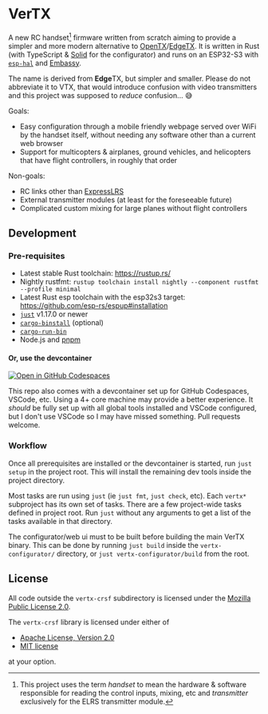 # VerTX

A new RC handset[^1] firmware written from scratch aiming to provide a simpler
and more modern alternative to [OpenTX]/[EdgeTX]. It is written in Rust (with
TypeScript & [Solid] for the configurator) and runs on an ESP32-S3 with
[`esp-hal`] and [Embassy].

The name is derived from **Edge**TX, but simpler and smaller. Please do not
abbreviate it to VTX, that would introduce confusion with video transmitters and
this project was supposed to _reduce_ confusion… 😅

Goals:

- Easy configuration through a mobile friendly webpage served over WiFi by the
  handset itself, without needing any software other than a current web browser
- Support for multicopters & airplanes, ground vehicles, and helicopters that
  have flight controllers, in roughly that order

Non-goals:

- RC links other than [ExpressLRS]
- External transmitter modules (at least for the foreseeable future)
- Complicated custom mixing for large planes without flight controllers

[^1]: This project uses the term _handset_ to mean the hardware & software
responsible for reading the control inputs, mixing, etc and _transmitter_
exclusively for the ELRS transmitter module.

## Development

### Pre-requisites

- Latest stable Rust toolchain: <https://rustup.rs/>
- Nightly rustfmt:
  `rustup toolchain install nightly --component rustfmt --profile minimal`
- Latest Rust esp toolchain with the esp32s3 target:
  <https://github.com/esp-rs/espup#installation>
- [`just`](https://github.com/casey/just#installation) v1.17.0 or newer
- [`cargo-binstall`](https://github.com/cargo-bins/cargo-binstall#installation)
  (optional)
- [`cargo-run-bin`](https://github.com/dustinblackman/cargo-run-bin#install)
- Node.js and [pnpm](https://pnpm.io/installation)

#### Or, use the devcontainer

[![Open in GitHub Codespaces](https://github.com/codespaces/badge.svg)](https://codespaces.new/wetheredge/vertx)

This repo also comes with a devcontainer set up for GitHub Codespaces, VSCode,
etc. Using a 4+ core machine may provide a better experience. It _should_ be
fully set up with all global tools installed and VSCode configured, but I don't
use VSCode so I may have missed something. Pull requests welcome.

### Workflow

Once all prerequisites are installed or the devcontainer is started, run
`just setup` in the project root. This will install the remaining dev tools
inside the project directory.

Most tasks are run using `just` (ie `just fmt`, `just check`, etc). Each
`vertx*` subproject has its own set of tasks. There are a few project-wide tasks
defined in project root. Run `just` without any arguments to get a list of the
tasks available in that directory.

The configurator/web ui must to be built before building the main VerTX binary.
This can be done by running `just build` inside the `vertx-configurator/`
directory, or `just vertx-configurator/build` from the root.

## License

All code outside the `vertx-crsf` subdirectory is licensed under the
[Mozilla Public License 2.0](./LICENSE-MPL).

The `vertx-crsf` library is licensed under either of

- [Apache License, Version 2.0](./LICENSE-APACHE)
- [MIT license](./LICENSE-MIT)

at your option.

[EdgeTX]: https://edgetx.org/
[Embassy]: https://embassy.dev/
[ExpressLRS]: https://www.expresslrs.org/
[OpenTX]: https://github.com/opentx/opentx
[Solid]: https://www.solidjs.com/
[`esp-hal`]: https://github.com/esp-rs/esp-hal

